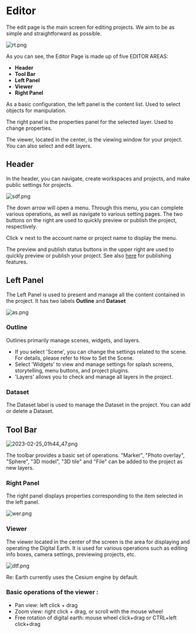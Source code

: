 # Editor

The edit page is the main screen for editing projects. We aim to be as simple and straightforward as possible.

![rt.png](Editor%20df1532479d364ec48165660794f8d1e2/rt.png)

As you can see, the Editor Page is made up of five EDITOR AREAS:

- **Header**
- **Tool Bar**
- **Left Panel**
- **Viewer**
- **Right Panel**

As a basic configuration, the left panel is the content list. Used to select objects for manipulation.

The right panel is the properties panel for the selected layer. Used to change properties.

The viewer, located in the center, is the viewing window for your project. You can also select and edit layers.

## **Header**

In the header, you can navigate, create workspaces and projects, and make public settings for projects.

![sdf.png](Editor%20df1532479d364ec48165660794f8d1e2/sdf.png)

The down arrow will open a menu. Through this menu, you can complete various operations, as well as navigate to various setting pages. The two buttons on the right are used to quickly preview or publish the project, respectively. 

Click ∨ next to the account name or project name to display the menu.

The preview and publish status buttons in the upper right are used to quickly preview or publish your project. See also [here](Publish%20Page%206dfb01ed7e22445a908620899235d569.md) for publishing features.

## **Left Panel[](https://docs.reearth.io/user-manual/getting-started/understanding-reearth-ui/editor#left-panel)**

The Left Panel is used to present and manage all the content contained in the project. It has two labels **Outline** and **Dataset**

![as.png](Editor%20df1532479d364ec48165660794f8d1e2/as.png)

### **Outline**

Outlines primarily manage scenes, widgets, and layers.

 - If you select 'Scene', you can change the settings related to the scene. For details, please refer to How to Set the Scene.
 - Select 'Widgets' to view and manage settings for splash screens, storytelling, menu buttons, and project plugins.
 - 'Layers' allows you to check and manage all layers in the project.

### **Dataset**

 The Dataset label is used to manage the Dataset in the project. You can add or delete a Dataset. 

## **Tool Bar[](https://docs.reearth.io/user-manual/getting-started/understanding-reearth-ui/editor#tool-bar)**

![2023-02-25_01h44_47.png](Editor%20df1532479d364ec48165660794f8d1e2/2023-02-25_01h44_47.png)

The toolbar provides a basic set of operations. "Marker", "Photo overlay", "Sphere", "3D model", "3D tile" and "File" can be added to the project as new layers.

### **Right Panel**

The right panel displays properties corresponding to the item selected in the left panel.

![wer.png](Editor%20df1532479d364ec48165660794f8d1e2/wer.png)

### **Viewer**

The viewer located in the center of the screen is the area for displaying and operating the Digital Earth. It is used for various operations such as editing info boxes, camera settings, previewing projects, etc.

![dtf.png](Editor%20df1532479d364ec48165660794f8d1e2/dtf.png)

Re: Earth currently uses the Cesium engine by default.

### Basic operations of the viewer :

- Pan view: left click + drag
- Zoom view: right click + drag, or scroll with the mouse wheel
- Free rotation of digital earth: mouse wheel click+drag or CTRL+left click+drag